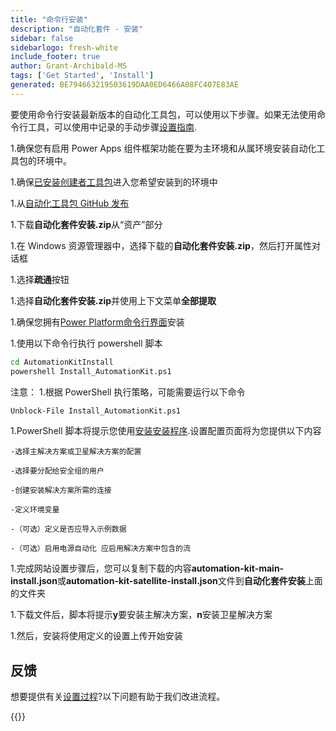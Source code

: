 ```yaml
---
title: "命令行安装"
description: "自动化套件 - 安装"
sidebar: false
sidebarlogo: fresh-white
include_footer: true
author: Grant-Archibald-MS
tags: ['Get Started', 'Install']
generated: BE794663219503619DAA0ED6466A08FC407E83AE
---
```


要使用命令行安装最新版本的自动化工具包，可以使用以下步骤。如果无法使用命令行工具，可以使用中记录的手动步骤[设置指南](https://learn.microsoft.com/power-automate/guidance/automation-kit/setup/prerequisites).

1.确保您有<a ref='https://learn.microsoft.com/en-us/power-apps/developer/component-framework/component-framework-for-canvas-apps#enable-the-power-apps-component-framework-feature' target="_blank">启用 Power Apps 组件框架功能</a>在要为主环境和从属环境安装自动化工具包的环境中。

1.确保<a href="https://appsource.microsoft.com/en-us/product/dynamics-365/microsoftpowercatarch.creatorkit1?tab=Reviews" target="_blank">已安装创建者工具包</a>进入您希望安装到的环境中

1.从<a href="https://github.com/microsoft/powercat-automation-kit/releases" target="_blank">自动化工具包 GitHub 发布</a>

1.下载**自动化套件安装.zip**从“资产”部分

1.在 Windows 资源管理器中，选择下载的**自动化套件安装.zip**，然后打开属性对话框

1.选择**疏通**按钮

1.选择**自动化套件安装.zip**并使用上下文菜单**全部提取**

1.确保您拥有<a href="https://learn.microsoft.com/en-us/power-platform/developer/cli/introduction" target="_blank">Power Platform命令行界面</a>安装

1.使用以下命令行执行 powershell 脚本

```cmd
cd AutomationKitInstall
powershell Install_AutomationKit.ps1
```

注意：
1.根据 PowerShell 执行策略，可能需要运行以下命令

```cmd
Unblock-File Install_AutomationKit.ps1
```

1.PowerShell 脚本将提示您使用[安装安装程序](/zh-hans/get-started/setup).设置配置页面将为您提供以下内容

    -选择主解决方案或卫星解决方案的配置
   
    -选择要分配给安全组的用户
   
    -创建安装解决方案所需的连接
    
    -定义环境变量
    
    -（可选）定义是否应导入示例数据
    
    -（可选）启用电源自动化 应启用解决方案中包含的流

1.完成网站设置步骤后，您可以复制下载的内容**automation-kit-main-install.json**或**automation-kit-satellite-install.json**文件到**自动化套件安装**上面的文件夹

1.下载文件后，脚本将提示**y**要安装主解决方案，**n**安装卫星解决方案

1.然后，安装将使用定义的设置上传开始安装

## 反馈

想要提供有关[设置过程](/zh-hans/get-started/setup)?以下问题有助于我们改进流程。

{{<questions name="/content/zh-hans/get-started/setup-feedback.json" completed="感谢您提供反馈" showNavigationButtons="false" locale="zh-hans">}}
